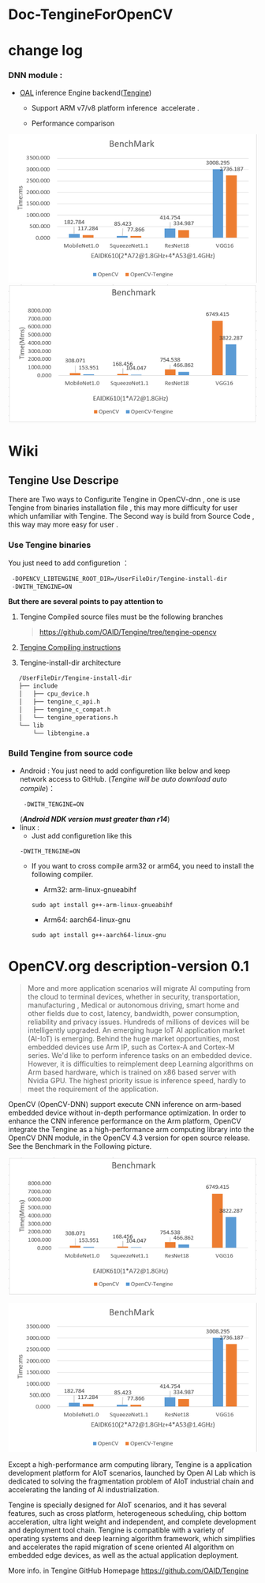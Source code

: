 # Doc-TengineForOpenCV

# change log
### DNN module :

* [OAL](http://www.openailab.com/) inference Engine backend([Tengine](https://github.com/OAID/Tengine)) 
    - Support ARM v7/v8 platform inference  accelerate . 

    -  Performance comparison 

![image](https://github.com/liqi-c/Doc-TengineForOpenCV/blob/master/data/tengine-opencv-benchmark20200320-eaidk610.png)
![image](https://github.com/liqi-c/Doc-TengineForOpenCV/blob/master/data/tengine-opencv-benchmark20200320-SingalA72.png)

# Wiki 
## Tengine Use Descripe  
 There are Two ways to Configurite Tengine in OpenCV-dnn , one is use Tengine from binaries installation file , this may more difficulty for user which unfamiliar with Tengine. The Second way is build from Source Code , this way may more easy for user .
### Use Tengine binaries
 You just need to add configuretion ：
   ```
    -DOPENCV_LIBTENGINE_ROOT_DIR=/UserFileDir/Tengine-install-dir
    -DWITH_TENGINE=ON
   ``` 
**But there are several points to pay attention to**
1. Tengine Compiled source files must be the following branches
    >https://github.com/OAID/Tengine/tree/tengine-opencv
2. [Tengine Compiling instructions](
https://github.com/OAID/Tengine/wiki/Tengine%E5%AE%89%E8%A3%85%E6%95%99%E7%A8%8B)
    
3. Tengine-install-dir architecture
 ```
    /UserFileDir/Tengine-install-dir
    ├── include
    │   ├── cpu_device.h
    │   ├── tengine_c_api.h
    │   ├── tengine_c_compat.h
    │   └── tengine_operations.h
    └── lib
        └── libtengine.a
 ```
### Build Tengine from source code
* Android : 
     You just need to add configuretion like below and keep network access to GitHub. (*Tengine will be auto download auto compile*)：
   ```
    -DWITH_TENGINE=ON
   ```  
    (***Android NDK version must greater than r14***)
* linux :
    * Just add configuretion like this 
    ``` 
    -DWITH_TENGINE=ON 
    ```
    * If you want to cross compile arm32 or arm64, you need to install the following compiler. 
        * Arm32:  arm-linux-gnueabihf
       ```
       sudo apt install g++-arm-linux-gnueabihf
       ```
       
        * Arm64:  aarch64-linux-gnu
        ```
        sudo apt install g++-aarch64-linux-gnu 
        ```


# OpenCV.org description-version 0.1

> More and more application scenarios will migrate AI computing from the cloud to terminal devices, whether in security, transportation, manufacturing , Medical or autonomous driving, smart home and other fields due to cost, latency, bandwidth, power consumption, reliability and privacy issues. Hundreds of millions of devices will be intelligently upgraded. An emerging huge IoT AI application market (AI-IoT) is emerging. 
> Behind the huge market opportunities, most embedded devices use Arm IP, such as Cortex-A and Cortex-M series.  We'd like to perform inference tasks on an embedded device. However, it is difficulties to reimplement deep Learning algorithms on Arm based hardware, which is trained on x86 based server with Nvidia GPU. The highest priority issue is inference speed, hardly to meet the requirement of the application.

OpenCV (OpenCV-DNN) support execute CNN inference on arm-based embedded device without in-depth performance optimization. In order to enhance the CNN inference performance on the Arm platform, OpenCV integrate the Tengine as a high-performance arm computing library into the OpenCV DNN module, in the OpenCV 4.3 version for open source release. See the Benchmark in the Following picture. 

[![image](https://github.com/liqi-c/Doc-TengineForOpenCV/raw/master/data/tengine-opencv-benchmark20200320-SingalA72.png)](https://github.com/liqi-c/Doc-TengineForOpenCV/blob/master/data/tengine-opencv-benchmark20200320-SingalA72.png)

[![image](https://github.com/liqi-c/Doc-TengineForOpenCV/raw/master/data/tengine-opencv-benchmark20200320-eaidk610.png)](https://github.com/liqi-c/Doc-TengineForOpenCV/blob/master/data/tengine-opencv-benchmark20200320-eaidk610.png)

Except a high-performance arm computing library, Tengine is a application development platform for AIoT scenarios, launched by Open AI Lab which is dedicated to solving the fragmentation problem of AIoT industrial chain and accelerating the landing of AI industrialization. 

Tengine is specially designed for AIoT scenarios, and it has several features, such as cross platform, heterogeneous scheduling, chip bottom acceleration, ultra light weight and independent, and complete development and deployment tool chain. Tengine is compatible with a variety of operating systems and deep learning algorithm framework, which simplifies and accelerates the rapid migration of scene oriented AI algorithm on embedded edge devices, as well as the actual application deployment.

More info. in Tengine GitHub Homepage https://github.com/OAID/Tengine
